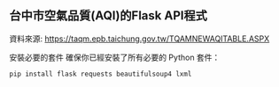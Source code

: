 ## 台中市空氣品質(AQI)的Flask API程式
資料來源: https://taqm.epb.taichung.gov.tw/TQAMNEWAQITABLE.ASPX

安裝必要的套件
確保你已經安裝了所有必要的 Python 套件：
```
pip install flask requests beautifulsoup4 lxml
```
